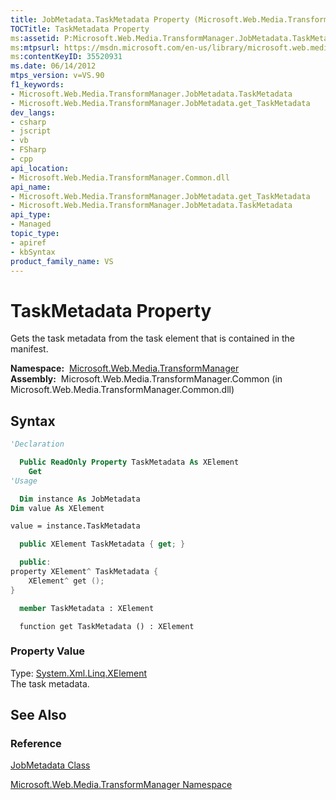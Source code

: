 ```yaml
---
title: JobMetadata.TaskMetadata Property (Microsoft.Web.Media.TransformManager)
TOCTitle: TaskMetadata Property
ms:assetid: P:Microsoft.Web.Media.TransformManager.JobMetadata.TaskMetadata
ms:mtpsurl: https://msdn.microsoft.com/en-us/library/microsoft.web.media.transformmanager.jobmetadata.taskmetadata(v=VS.90)
ms:contentKeyID: 35520931
ms.date: 06/14/2012
mtps_version: v=VS.90
f1_keywords:
- Microsoft.Web.Media.TransformManager.JobMetadata.TaskMetadata
- Microsoft.Web.Media.TransformManager.JobMetadata.get_TaskMetadata
dev_langs:
- csharp
- jscript
- vb
- FSharp
- cpp
api_location:
- Microsoft.Web.Media.TransformManager.Common.dll
api_name:
- Microsoft.Web.Media.TransformManager.JobMetadata.get_TaskMetadata
- Microsoft.Web.Media.TransformManager.JobMetadata.TaskMetadata
api_type:
- Managed
topic_type:
- apiref
- kbSyntax
product_family_name: VS
---
```


# TaskMetadata Property

Gets the task metadata from the task element that is contained in the manifest.

**Namespace:**  [Microsoft.Web.Media.TransformManager](microsoft-web-media-transformmanager-namespace.md)  
**Assembly:**  Microsoft.Web.Media.TransformManager.Common (in Microsoft.Web.Media.TransformManager.Common.dll)

## Syntax

```vb
'Declaration

  Public ReadOnly Property TaskMetadata As XElement
    Get
'Usage

  Dim instance As JobMetadata
Dim value As XElement

value = instance.TaskMetadata
```

```csharp
  public XElement TaskMetadata { get; }
```

```cpp
  public:
property XElement^ TaskMetadata {
    XElement^ get ();
}
```

``` fsharp
  member TaskMetadata : XElement
```

```jscript
  function get TaskMetadata () : XElement
```

### Property Value

Type: [System.Xml.Linq.XElement](https://msdn.microsoft.com/library/bb340098)  
The task metadata.  

## See Also

### Reference

[JobMetadata Class](jobmetadata-class-microsoft-web-media-transformmanager.md)

[Microsoft.Web.Media.TransformManager Namespace](microsoft-web-media-transformmanager-namespace.md)

